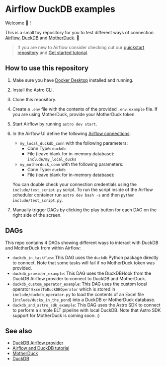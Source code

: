 # Airflow DuckDB examples

Welcome :wave: !

This is a small toy repository for you to test different ways of connection [Airflow](https://airflow.apache.org/), [DuckDB](https://duckdb.org/) and [MotherDuck](https://motherduck.com/). :duck: 

> If you are new to Airflow consider checking out our [quickstart repository](https://github.com/astronomer/airflow-quickstart) and [Get started tutorial](https://docs.astronomer.io/learn/get-started-with-airflow).  

## How to use this repository

1. Make sure you have [Docker Desktop](https://www.docker.com/products/docker-desktop/) installed and running.
2. Install the [Astro CLI](https://docs.astronomer.io/astro/cli/install-cli).
3. Clone this repository.
4. Create a `.env` file with the contents of the provided `.env.example` file. If you are using MotherDuck, provide your MotherDuck token.
5. Start Airflow by running `astro dev start`.

6. In the Airflow UI define the following [Airflow connections](https://docs.astronomer.io/learn/connections):
    - `my_local_duckdb_conn` with the following parameters:
        - Conn Type: `duckdb`
        - File (leave blank for in-memory database): `include/my_local_ducks`
    - `my_motherduck_conn` with the following parameters:
        - Conn Type: `duckdb`
        - File (leave blank for in-memory database):
    
    You can double check your connection credentials using the `include/test_script.py` script. To run the script inside of the Airflow scheduler container run `astro dev bash -s` and then `python include/test_script.py`.

7. Manually trigger DAGs by clicking the play button for each DAG on the right side of the screen.

## DAGs

This repo contains 4 DAGs showing different ways to interact with DuckDB and MotherDuck from within Airflow:

- `duckdb_in_taskflow`: This DAG uses the `duckdb` Python package directly to connect. Note that some tasks will fail if no MotherDuck token was provided.
- `duckdb_provider_example`: This DAG uses the DuckDBHook from the DuckDB Airflow provider to connect to DuckDB and MotherDuck.
- `duckdb_custom_operator_example`: This DAG uses the custom local operator `ExcelToDuckDBOperator` which is stored in `include/duckdb_operator.py` to load the contents of an Excel file (`include/ducks_in_the_pond`) into a DuckDB or MotherDuck database.
- `duckdb_and_astro_sdk_example`: This DAG uses the Astro SDK to connect to perform a simple ELT pipeline with local DuckDB. Note that Astro SDK support for MotherDuck is coming soon. :)

## See also

- [DuckDB Airflow provider](https://registry.astronomer.io/providers/airflow-provider-duckdb/versions/latest)
- [Airflow and DuckDB tutorial](https://docs.astronomer.io/learn/airflow-duckdb)
- [MotherDuck](https://motherduck.com/)
- [DuckDB](https://duckdb.org/)

